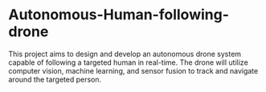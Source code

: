 # Autonomous-Human-following-drone
This project aims to design and develop an autonomous drone system capable of following a targeted human in real-time. The drone will utilize computer vision, machine learning, and sensor fusion to track and navigate around the targeted person.



